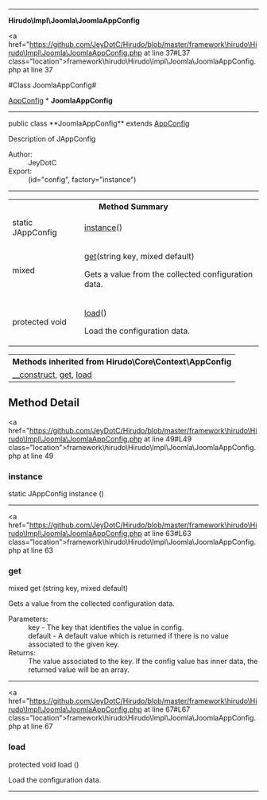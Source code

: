 
- - -

**Hirudo\Impl\Joomla\JoomlaAppConfig**


<a href="https://github.com/JeyDotC/Hirudo/blob/master/framework\hirudo\Hirudo\Impl\Joomla\JoomlaAppConfig.php at line 37#L37 class="location">framework\hirudo\Hirudo\Impl\Joomla\JoomlaAppConfig.php at line 37</a>

#Class JoomlaAppConfig#

<a href="https://github.com/JeyDotC/Hirudo-docs/blob/master/hirudo/core/context/appconfig.html">AppConfig</a>
    * **JoomlaAppConfig**




- - -

<p class="signature">public  class **JoomlaAppConfig**
extends <a href="https://github.com/JeyDotC/Hirudo-docs/blob/master/hirudo/core/context/appconfig.html">AppConfig</a>

</p>

<div class="comment" id="overview_description"><p>Description of JAppConfig</p></div>

<dl>
<dt>Author:</dt>
<dd>JeyDotC</dd>
<dt>Export:</dt>
<dd>(id="config", factory="instance")</dd>
</dl>


- - -

<table id="summary_method">
<tr><th colspan="2">Method Summary</th></tr>
<tr>
<td><span class='k'>static </span> <span class='nx'>JAppConfig</span></td>
<td class="description"><p class="name"><a href="#instance">instance</a>()</p><p class="description"></p></td>
</tr>
<tr>
<td><span class='k'></span> <span class='nx'>mixed</span></td>
<td class="description"><p class="name"><a href="#get">get</a>(string key, mixed default)</p><p class="description">Gets a value from the collected configuration data.</p></td>
</tr>
<tr>
<td><span class='k'>protected </span> <span class='nx'>void</span></td>
<td class="description"><p class="name"><a href="#load">load</a>()</p><p class="description">Load the configuration data.</p></td>
</tr>
</table>

<table class="inherit">
<tr><th colspan="2">Methods inherited from Hirudo\Core\Context\AppConfig</th></tr>
<tr><td><a href="https://github.com/JeyDotC/Hirudo-docs/blob/master/hirudo/core/context/appconfig.html#__construct()">__construct</a>, <a href="https://github.com/JeyDotC/Hirudo-docs/blob/master/hirudo/core/context/appconfig.html#get()">get</a>, <a href="https://github.com/JeyDotC/Hirudo-docs/blob/master/hirudo/core/context/appconfig.html#load()">load</a></td></tr></table>

<h2 id="detail_method">Method Detail</h2>

<a href="https://github.com/JeyDotC/Hirudo/blob/master/framework\hirudo\Hirudo\Impl\Joomla\JoomlaAppConfig.php at line 49#L49 class="location">framework\hirudo\Hirudo\Impl\Joomla\JoomlaAppConfig.php at line 49</a>

<h3 id="instance()">instance</h3>
<span class='k'>static </span> <span class='nx'>JAppConfig</span> <span class='nf'>instance</span> ()

<div class="details">
<p></p></div>

- - -


<a href="https://github.com/JeyDotC/Hirudo/blob/master/framework\hirudo\Hirudo\Impl\Joomla\JoomlaAppConfig.php at line 63#L63 class="location">framework\hirudo\Hirudo\Impl\Joomla\JoomlaAppConfig.php at line 63</a>

<h3 id="get()">get</h3>
<span class='k'></span> <span class='nx'>mixed</span> <span class='nf'>get</span> (string key, mixed default)

<div class="details">
<p>Gets a value from the collected configuration data.</p><dl>
<dt>Parameters:</dt>
<dd>key - The key that identifies the value in config.</dd>
<dd>default - A default value which is returned if there is no value associated to the given key.</dd>
<dt>Returns:</dt>
<dd>The value associated to the key. If the config value has inner data, the returned value will be an array.</dd>
</dl>
</div>

- - -


<a href="https://github.com/JeyDotC/Hirudo/blob/master/framework\hirudo\Hirudo\Impl\Joomla\JoomlaAppConfig.php at line 67#L67 class="location">framework\hirudo\Hirudo\Impl\Joomla\JoomlaAppConfig.php at line 67</a>

<h3 id="load()">load</h3>
<span class='k'>protected </span> <span class='nx'>void</span> <span class='nf'>load</span> ()

<div class="details">
<p>Load the configuration data.</p></div>

- - -

